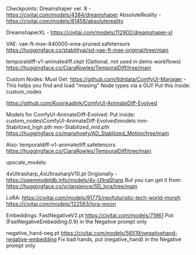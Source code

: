 Checkpoints:
Dreamshaper ver. 8 - https://civitai.com/models/4384/dreamshaper
AbsoluteReality - https://civitai.com/models/81458/absolutereality

DreamshaperXL - https://civitai.com/models/112902/dreamshaper-xl

VAE:
vae-ft-mse-840000-ema-pruned.safetensors
https://huggingface.co/stabilityai/sd-vae-ft-mse-original/tree/main

temporaldiff-v1-animatediff.ckpt (Optional, not used in demo workflows)
https://huggingface.co/CiaraRowles/TemporalDiff/tree/main


Custom Nodes:
Must Get: https://github.com/ltdrdata/ComfyUI-Manager - This helps you find and load "missing" Node types via a GUI!
Put this inside: custom_nodes


https://github.com/Kosinkadink/ComfyUI-AnimateDiff-Evolved

Models for ComfyUI-AnimateDiff-Evolved:
Put inside:  custom_nodes\ComfyUI-AnimateDiff-Evolved\models
mm-Stabilized_high.pth
mm-Stabilized_mid.pth
https://huggingface.co/manshoety/AD_Stabilized_Motion/tree/main

Also:
temporaldiff-v1-animatediff.safetensors
https://huggingface.co/CiaraRowles/TemporalDiff/tree/main
 

upscale_models:

4xUltrasharp_4xUltrasharpV10.pt
Origionally - https://openmodeldb.info/models/4x-UltraSharp
But you can get it from: 
https://huggingface.co/vclansience/SD_lora/tree/main

LoRA:
https://civitai.com/models/91775/neofuturistic-tech-world-morph
https://civitai.com/models/122563/lora-moon

Embeddings:
FastNegativeV2.pt
https://civitai.com/models/71961
Put: (FastNegativeEmbedding:0.9) in the Negative prompt only

negative_hand-neg.pt
https://civitai.com/models/56519/negativehand-negative-embedding
Fix bad hands, put (negative_hand) in the Negative prompt only